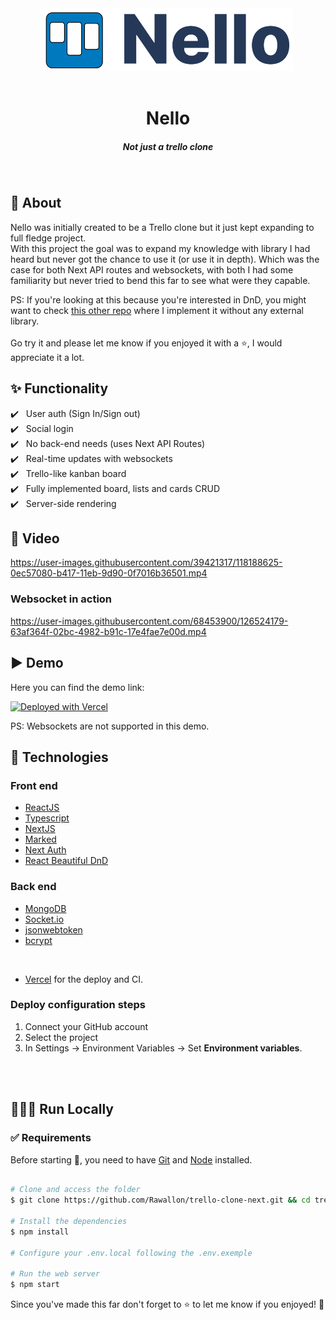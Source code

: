 <div align="center">
  <img src=".github/logo.png" alt="Nello logo" heigth="200px" width="400px">
</div>
<br/>
<h1 align="center">Nello</h1>
<h5 align="center">Not just a trello clone</h5><br/>

## 🎯 About

Nello was initially created to be a Trello clone but it just kept expanding to full fledge project.<br/>
With this project the goal was to expand my knowledge with library I had heard but never got the chance to use it (or use it in depth). Which was the case for both Next API routes and websockets, with both I had some familiarity but never tried to bend this far to see what were they capable.

PS: If you're looking at this because you're interested in DnD, you might want to check [this other repo](https://github.com/Rawallon/kanban-board-react-context) where I implement it without any external library.<br/><br/>
Go try it and please let me know if you enjoyed it with a ⭐️, I would appreciate it a lot.
<br/>

## :sparkles: Functionality

:heavy_check_mark: &nbsp;&nbsp;User auth (Sign In/Sign out)<br />
:heavy_check_mark: &nbsp;&nbsp;Social login<br />
:heavy_check_mark: &nbsp;&nbsp;No back-end needs (uses Next API Routes)<br />
:heavy_check_mark: &nbsp;&nbsp;Real-time updates with websockets<br />
:heavy_check_mark: &nbsp;&nbsp;Trello-like kanban board<br />
:heavy_check_mark: &nbsp;&nbsp;Fully implemented board, lists and cards CRUD <br />
:heavy_check_mark: &nbsp;&nbsp;Server-side rendering<br />

## 📸 Video
	
https://user-images.githubusercontent.com/39421317/118188625-0ec57080-b417-11eb-9d90-0f7016b36501.mp4

### Websocket in action

https://user-images.githubusercontent.com/68453900/126524179-63af364f-02bc-4982-b91c-17e4fae7e00d.mp4


## ▶️ Demo

Here you can find the demo link:

<a title="Deployed with Vercel" href="https://nello.vercel.app/">
<img alt="Deployed with Vercel" src="https://img.shields.io/badge/Deployed%20with%20Vercel-%23ea4335?style=plastic&logo=vercel&logoColor=white" width="200px" />
</a> 

PS: Websockets are not supported in this demo.

## :rocket: Technologies

### Front end
- [ReactJS](https://reactjs.org/)
- [Typescript](https://www.typescriptlang.org/)
- [NextJS](https://nextjs.org/)
- [Marked](https://marked.js.org/)
- [Next Auth](https://next-auth.js.org/)
- [React Beautiful DnD](https://react-beautiful-dnd.netlify.app/)

### Back end
- [MongoDB](https://github.com/mongodb/node-mongodb-native)
- [Socket.io](https://socket.io/)
- [jsonwebtoken](https://github.com/auth0/node-jsonwebtoken)
- [bcrypt](https://github.com/kelektiv/node.bcrypt.js#readme)
<br/>

- [Vercel](https://vercel.com/) for the deploy and CI.

### Deploy configuration steps

1. Connect your GitHub account
2. Select the project
3. In Settings → Environment Variables → Set **Environment variables**.
<br/>

<br/>


## 👨🏻‍💻 Run Locally

### :white_check_mark: Requirements

Before starting :checkered_flag:, you need to have [Git](https://git-scm.com) and [Node](https://nodejs.org/en/) installed.
<br/>

```bash

# Clone and access the folder
$ git clone https://github.com/Rawallon/trello-clone-next.git && cd trello-clone-next

# Install the dependencies
$ npm install

# Configure your .env.local following the .env.exemple

# Run the web server
$ npm start
```

Since you've made this far don't forget to ⭐️ to let me know if you enjoyed! 🤗 